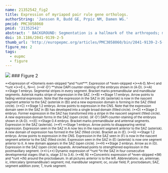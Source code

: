 ```yaml
---
name: 21352542_fig2
title: Expression of myriapod pair rule gene orthologs.
authorString: 'Janssen R, Budd GE, Prpic NM, Damen WG.'
pmcid: PMC3058060
pmid: '21352542'
abstract: ' BACKGROUND: Segmentation is a hallmark of the arthropods; most knowledge about the molecular basis of arthropod segmentation comes from work on the fly Drosophila melanogaster. In this species a hierarchic cascade of segmentation genes subdivides the blastoderm stepwise into single segment wide regions. However, segmentation in the fly is a derived feature since all segments form virtually simultaneously. Conversely, in the vast majority of arthropods the posterior segments form one at a time from a posterior pre-segmental zone. The pair rule genes (PRGs) comprise an important level of the Drosophila segmentation gene cascade and are indeed the first genes that are expressed in typical transverse stripes in the early embryo. Information on expression and function of PRGs outside the insects, however, is scarce. RESULTS: Here we present the expression of the pair rule gene orthologs in the pill millipede Glomeris marginata (Myriapoda: Diplopoda). We find evidence that these genes are involved in segmentation and that components of the hierarchic interaction of the gene network as found in insects may be conserved. We further provide evidence that segments are formed in a single-segment periodicity rather than in pairs of two like in another myriapod, the centipede Strigamia maritima. Finally we show that decoupling of dorsal and ventral segmentation in Glomeris appears already at the level of the PRGs. CONCLUSIONS: Although the pair rule gene network is partially conserved among insects and myriapods, some aspects of PRG interaction are, as suggested by expression pattern analysis, convergent, even within the Myriapoda. Conserved expression patterns of PRGs in insects and myriapods, however, may represent ancestral features involved in segmenting the arthropod ancestor.'
doi: 10.1186/2041-9139-2-5
thumb_url: 'http://europepmc.org/articles/PMC3058060/bin/2041-9139-2-5-2.gif'
figure_no: 2
tags:
  - eupmc
  - figure
---
```

<img src='http://europepmc.org/articles/PMC3058060/bin/2041-9139-2-5-2.jpg' style='max-height: 300px'>
### Figure 2
<p style='font-size: 10px;'>**Expression of *Glomeris even-skipped *and *runt***. Expression of *even-skipped *(**A-D, M**) and *runt *(**E-L, N**). (**A'-D') **show DAPI counter-staining of the embryos shown in (A-D). (**A) **Stage 1 embryo. Segmental stripes in every segment. Bracket marks premandibular and mandibular segments. Asterisk marks stripe of expression in the SAZ. (**B) **Stage 1.1 embryo. Arrow points to fading ventral expression. Note that the expression in the SAZ in (A) (asterisk) is now in the nascent segment anterior to the SAZ (asterisk in (B)) and a new expression domain is forming in the SAZ (filled circle). (**C) **Stage 1.2 embryo. Arrow points to expression in the CNS. Note that the expression domain seen in the SAZ in (B) has developed into a single broad domain (filled circle). (**D) **Stage 2 embryo. Former expression in the SAZ has transformed into a stripe in the nascent segment (filled circle). A new expression domain forms in the SAZ (open circle). (A'-D') DAPI counter-staining of the embryos shown in (A-D). **(E) **Stage 0.4 embryo. Bracket marks premandibular and antennal segments. Expression in the SAZ (asterisk). (**F) **Stage 1 embryo. Arrow points to disappearing ventral expression. Expression seen in the SAZ in A now lies in the nascent segment anterior to the SAZ (asterisk). A new domain of expression has formed in the SAZ (filled circle). Bracket as in (E). (**G) **Stage 1.2 embryo. Arrow points to expression in the CNS. Expression in the SAZ seen in (F) is now in the nascent segment anterior to the SAZ (filled circle). Expression seen in the SAZ in (E) (asterisk) is now one segment anterior to it. A new domain appears in the SAZ (open circle). (**H) **Stage 2 embryo. Arrow as in (G). Expression in the SAZ (open circle) expands. Arrowhead points to strengthened expression in the postmaxillary segment. (**I-L**) Dynamic expression of *runt *in the SAZ in four consecutive developmental stages (that is, stage 3.1 to 3.4). (**M, N) **Concentric expression of *even-skipped *(M) and *runt *(N) around the proctodaeum. In all pictures anterior is to the left. Abbreviations: an, antennae; ic, intercalary (premandibular) segment; md, mandibular segment; oc, ocular field; P, proctodaeum; SAZ, segment addition zone; T, trunk segment.</p>